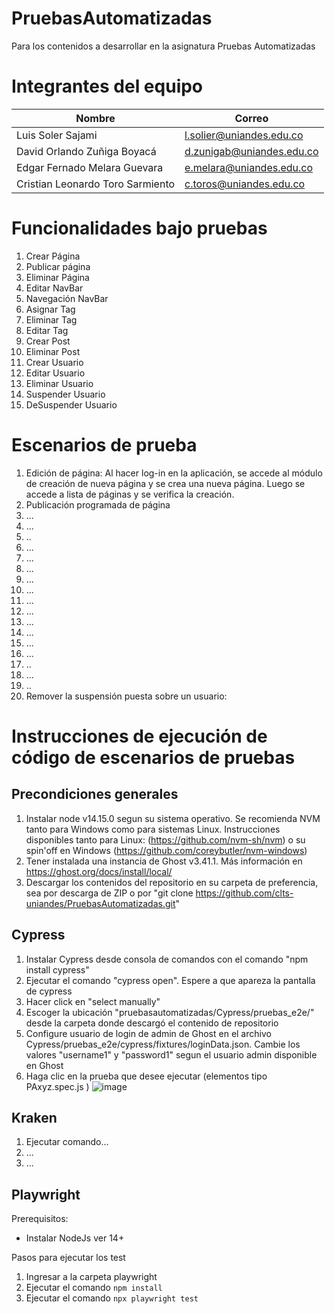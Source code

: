 # PruebasAutomatizadas
Para los contenidos a desarrollar en la asignatura Pruebas Automatizadas

# Integrantes del equipo

| Nombre                           | Correo                    |
|----------------------------------|---------------------------|
| Luis Soler Sajami                | l.solier@uniandes.edu.co  |
| David Orlando Zuñiga Boyacá      | d.zunigab@uniandes.edu.co |
| Edgar Fernado Melara Guevara     | e.melara@uniandes.edu.co  |
| Cristian Leonardo Toro Sarmiento | c.toros@uniandes.edu.co   |

# Funcionalidades bajo pruebas

1. Crear Página
2. Publicar página
3. Eliminar Página
4. Editar NavBar
5. Navegación NavBar
6. Asignar Tag
7. Eliminar Tag
8. Editar Tag
9. Crear Post
10. Eliminar Post
11. Crear Usuario
12. Editar Usuario
13. Eliminar Usuario
14. Suspender Usuario
15. DeSuspender Usuario

# Escenarios de prueba

1. Edición de página: Al hacer log-in en la aplicación, se accede al módulo de creación de nueva página y se crea una nueva página. Luego se accede a lista de páginas y se verifica la creación.
2. Publicación programada de página
3. ...
4. ...
5. ..
6. ...
7. ...
8. ...
9. ...
10. ...
11. ...
12. ...
13. ...
14. ...
15. ...
16. ...
17. ..
18. ...
19. ..
20. Remover la suspensión puesta sobre un usuario:

# Instrucciones de ejecución de código de escenarios de pruebas

## Precondiciones generales

1. Instalar node v14.15.0 segun su sistema operativo. Se recomienda NVM tanto para Windows como para sistemas Linux. Instrucciones disponibles tanto para Linux: (https://github.com/nvm-sh/nvm) o su spin'off en Windows (https://github.com/coreybutler/nvm-windows)
2. Tener instalada una instancia de Ghost v3.41.1. Más información en https://ghost.org/docs/install/local/
3. Descargar los contenidos del repositorio en su carpeta de preferencia, sea por descarga de ZIP o por "git clone https://github.com/clts-uniandes/PruebasAutomatizadas.git"

## Cypress

1. Instalar Cypress desde consola de comandos con el comando "npm install cypress"
2. Ejecutar el comando "cypress open". Espere a que apareza la pantalla de cypress
3. Hacer click en "select manually"
4. Escoger la ubicación "pruebasautomatizadas/Cypress/pruebas_e2e/" desde la carpeta donde descargó el contenido de repositorio
5. Configure usuario de login de admin de Ghost en el archivo Cypress/pruebas_e2e/cypress/fixtures/loginData.json. Cambie los valores "username1" y "password1" segun el usuario admin disponible en Ghost
6. Haga clic en la prueba que desee ejecutar (elementos tipo PAxyz.spec.js ) ![image](https://user-images.githubusercontent.com/98668775/167325358-429e0884-73a3-45ad-95ab-8f2c38b38f33.png)

## Kraken

1. Ejecutar comando...
2. ...
3. ...

## Playwright

Prerequisitos:

- Instalar NodeJs ver 14+

Pasos para ejecutar los test

1. Ingresar a la carpeta playwright
2. Ejecutar el comando `npm install`
3. Ejecutar el comando `npx playwright test`



